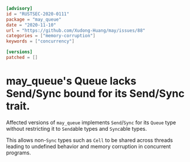 ```toml
[advisory]
id = "RUSTSEC-2020-0111"
package = "may_queue"
date = "2020-11-10"
url = "https://github.com/Xudong-Huang/may/issues/88"
categories = ["memory-corruption"]
keywords = ["concurrency"]

[versions]
patched = []
```

# may_queue's Queue lacks Send/Sync bound for its Send/Sync trait.

Affected versions of `may_queue` implements `Send`/`Sync` for its `Queue` type without restricting it to `Send`able types and `Sync`able types.

This allows non-`Sync` types such as `Cell` to be shared across threads leading to undefined behavior and memory corruption in concurrent programs.
